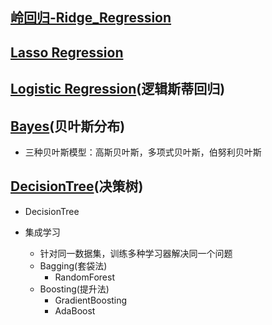 ## [岭回归-Ridge_Regression](https://github.com/Zahirgeek/Data/blob/master/Algorithm/%E5%B2%AD%E5%9B%9E%E5%BD%92-Ridge_Regression.ipynb)
## [Lasso Regression](https://github.com/Zahirgeek/Data/blob/master/Algorithm/Lasso%20Regression.ipynb)
## [Logistic Regression](https://github.com/Zahirgeek/Data/blob/master/Algorithm/Logistic%20Regression.ipynb)(逻辑斯蒂回归)
## [Bayes](https://github.com/Zahirgeek/Data/blob/master/Algorithm/Bayes.ipynb)(贝叶斯分布)
- 三种贝叶斯模型：高斯贝叶斯，多项式贝叶斯，伯努利贝叶斯

## [DecisionTree](https://github.com/Zahirgeek/Data/blob/master/Algorithm/DecisionTree.ipynb)(决策树)
- DecisionTree

- 集成学习
	- 针对同一数据集，训练多种学习器解决同一个问题
	- Bagging(套袋法)
		- RandomForest
	- Boosting(提升法)
		- GradientBoosting
		- AdaBoost
